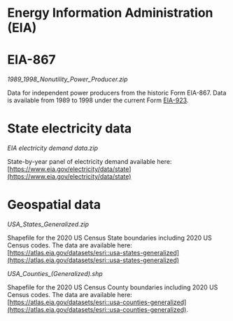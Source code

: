 Energy Information Administration (EIA)
=======================================


# EIA-867

*1989_1998_Nonutility_Power_Producer.zip*

Data for independent power producers from the historic Form EIA-867.  Data is 
available from 1989 to 1998 under the current Form 
[EIA-923](https://www.eia.gov/electricity/data/eia923/).


# State electricity data

*EIA electricity demand data.zip*

State-by-year panel of electricity demand available here:
[https://www.eia.gov/electricity/data/state](https://www.eia.gov/electricity/data/state)


# Geospatial data

*USA_States_Generalized.zip*

Shapefile for the 2020 US Census State boundaries including 2020 US Census codes.
The data are available here: 
[https://atlas.eia.gov/datasets/esri::usa-states-generalized](https://atlas.eia.gov/datasets/esri::usa-states-generalized)

*USA_Counties_(Generalized).shp*

Shapefile for the 2020 US Census County boundaries including 2020 US Census 
codes. The data are available here:
[https://atlas.eia.gov/datasets/esri::usa-counties-generalized](https://atlas.eia.gov/datasets/esri::usa-counties-generalized).


